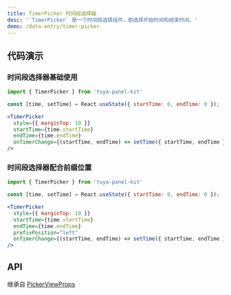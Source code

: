 ```yaml
---
title: TimerPicker 时间段选择器
desc: '`TimerPicker` 是一个时间段选择组件，即选择开始时间和结束时间。'
demo: /data-entry/timer-picker
---
```


## 代码演示

### 时间段选择器基础使用

```jsx
import { TimerPicker } from 'tuya-panel-kit'

const [time, setTime] = React.useState({ startTime: 0, endTime: 0 });

<TimerPicker
  style={{ marginTop: 10 }}
  startTime={time.startTime}
  endTime={time.endTime}
  onTimerChange={(startTime, endTime) => setTime({ startTime, endTime })}
/>
```

### 时间段选择器配合前缀位置

```jsx
import { TimerPicker } from 'tuya-panel-kit'

const [time, setTime] = React.useState({ startTime: 0, endTime: 0 });

<TimerPicker
  style={{ marginTop: 10 }}
  startTime={time.startTime}
  endTime={time.endTime}
  prefixPosition="left"
  onTimerChange={(startTime, endTime) => setTime({ startTime, endTime })}
/>
```

## API

继承自 [PickerViewProps](/docs/data-entry/picker-view#api)

<API name="TimerPickerProps" />
